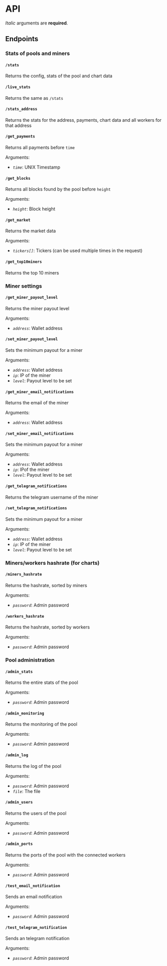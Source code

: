 # API

_Italic_ arguments are **required**.

## Endpoints

### Stats of pools and miners

#### `/stats`

Returns the config, stats of the pool and chart data

#### `/live_stats`

Returns the same as `/stats`

#### `/stats_address`

Returns the stats for the address, payments, chart data and all workers for that address

#### `/get_payments`

Returns all payments before `time`

Arguments:

* _`time`_: UNIX Timestamp

#### `/get_blocks`

Returns all blocks found by the pool before `height`

Arguments:

* _`height`_: Block height

#### `/get_market`

Returns the market data

Arguments:

* _`tickers[]`_: Tickers (can be used multiple times in the request)

#### `/get_top10miners`

Returns the top 10 miners

### Miner settings

#### `/get_miner_payout_level`

Returns the miner payout level

Arguments:

* _`address`_: Wallet address

#### `/set_miner_payout_level`

Sets the minimum payout for a miner

Arguments:

* _`address`_: Wallet address
* _`ip`_: IP of the miner
* _`level`_: Payout level to be set

#### `/get_miner_email_notifications`

Returns the email of the miner

Arguments:

* _`address`_: Wallet address

#### `/set_miner_email_notifications`

Sets the minimum payout for a miner

Arguments:

* _`address`_: Wallet address
* _`ip`_: IPof the miner
* _`level`_: Payout level to be set

#### `/get_telegram_notifications`

Returns the telegram username of the miner

#### `/set_telegram_notifications`

Sets the minimum payout for a miner

Arguments:

* _`address`_: Wallet address
* _`ip`_: IP of the miner
* _`level`_: Payout level to be set

### Miners/workers hashrate (for charts)

#### `/miners_hashrate`

Returns the hashrate, sorted by miners

Arguments:

* _`password`_: Admin password

#### `/workers_hashrate`

Returns the hashrate, sorted by workers

Arguments:

* _`password`_: Admin password

### Pool administration

#### `/admin_stats`

Returns the entire stats of the pool

Arguments:

* _`password`_: Admin password

#### `/admin_monitoring`

Returns the monitoring of the pool

Arguments:

* _`password`_: Admin password

#### `/admin_log`

Returns the log of the pool

Arguments:

* _`password`_: Admin password
* _`file`_: The file

#### `/admin_users`

Returns the users of the pool

Arguments:

* _`password`_: Admin password

#### `/admin_ports`

Returns the ports of the pool with the connected workers

Arguments:

* _`password`_: Admin password

#### `/test_email_notification`

Sends an email notification

Arguments:

* _`password`_: Admin password

#### `/test_telegram_notification`

Sends an telegram notification

Arguments:

* _`password`_: Admin password
